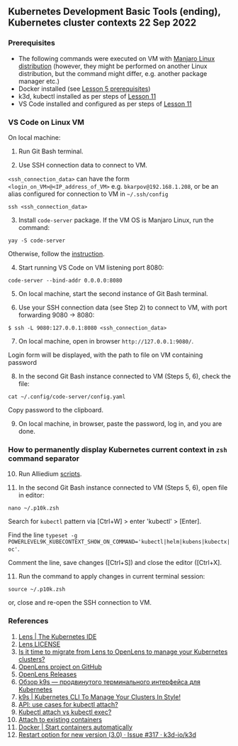 ## Kubernetes Development Basic Tools (ending), Kubernetes cluster contexts 22 Sep 2022 ##

### Prerequisites ###

- The following commands were executed on VM with [Manjaro Linux distribution](https://manjaro.org/download/) (however, they might be performed on another Linux distribution, but the command might differ, e.g. another package manager etc.)
- Docker installed (see [Lesson 5 prerequisites](../05_docker_basic_commands_postgres_23-aug-2022/README.md))
- k3d, kubectl installed as per steps of [Lesson 11](../11_k8s_dev_tools_kubectl_krew_vscode_15-sep-2022/README.md)
- VS Code installed and configured as per steps of [Lesson 11](../11_k8s_dev_tools_kubectl_krew_vscode_15-sep-2022/README.md)

### VS Code on Linux VM

On local machine:

1. Run Git Bash terminal.

2. Use SSH connection data to connect to VM.  

`<ssh_connection_data>` can have the form `<login_on_VM>@<IP_address_of_VM>` e.g. `bkarpov@192.168.1.208`, 
or be an alias configured for connection to VM in  `~/.ssh/config`

```
ssh <ssh_connection_data>
```

3. Install `code-server` package. If the VM OS is Manjaro Linux, run the command:

```
yay -S code-server 
```

Otherwise, follow the [instruction](https://github.com/coder/code-server#getting-started).


4. Start running VS Code on VM listening port 8080:

```
code-server --bind-addr 0.0.0.0:8080
```

5. On local machine, start the second instance of Git Bash terminal.

6. Use your SSH connection data (see Step 2) to connect to VM, with port forwarding 9080 -> 8080:

```
$ ssh -L 9080:127.0.0.1:8080 <ssh_connection_data>
```

7. On local machine, open in browser `http://127.0.0.1:9080/`.

Login form will be displayed, with the path to file on VM containing password

8. In the second Git Bash instance connected to VM (Steps 5, 6), check the file:

```
cat ~/.config/code-server/config.yaml
```

Copy password to the clipboard.

9. On local machine, in browser, paste the password, log in, and you are done.


### How to permanently display Kubernetes current context in `zsh` command separator

10. Run Alliedium [scripts](https://github.com/Alliedium/awesome-linux-config/tree/master/manjaro#instructions).

11. In the second Git Bash instance connected to VM (Steps 5, 6), open file in editor:

```
nano ~/.p10k.zsh
```

Search for `kubectl` pattern via \[Ctrl+W\] > enter 'kubectl' > \[Enter\].

Find the line `typeset -g POWERLEVEL9K_KUBECONTEXT_SHOW_ON_COMMAND='kubectl|helm|kubens|kubectx|oc'`.

Comment the line, save changes (\[Ctrl+S\]) and close the editor (\[Ctrl+X\].

11. Run the command to apply changes in current terminal session:

```
source ~/.p10k.zsh
```

or, close and re-open the SSH connection to VM.


### References ###

1. [Lens | The Kubernetes IDE](https://k8slens.dev/)
2. [Lens LICENSE](https://github.com/lensapp/lens/blob/master/LICENSE)
3. [Is it time to migrate from Lens to OpenLens to manage your Kubernetes clusters?](https://blog.devgenius.io/is-it-time-to-migrate-from-lens-to-openlens-75496e5758d8)
4. [OpenLens project on GitHub](https://github.com/MuhammedKalkan/OpenLens)
5. [OpenLens Releases](https://github.com/MuhammedKalkan/OpenLens/releases)
6. [Обзор k9s — продвинутого терминального интерфейса для Kubernetes](https://habr.com/ru/company/flant/blog/524196/)
7. [k9s | Kubernetes CLI To Manage Your Clusters In Style!](https://k9scli.io/)
8. [API: use cases for kubectl attach?](https://github.com/kubernetes/kubernetes/issues/23335)
9. [Kubectl attach vs kubectl exec?](https://stackoverflow.com/a/50031131)
10. [Attach to existing containers](https://kubernetes.io/blog/2015/10/some-things-you-didnt-know-about-kubectl_28/#attach-to-existing-containers)
11. [Docker | Start containers automatically](https://docs.docker.com/config/containers/start-containers-automatically/)
12. [Restart option for new version (3.0) · Issue #317 · k3d-io/k3d](https://github.com/k3d-io/k3d/issues/317)